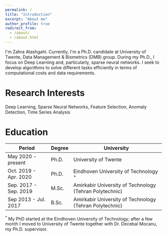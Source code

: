 ```yaml
---
permalink: /
title: "Introduction"
excerpt: "About me"
author_profile: true
redirect_from: 
  - /about/
  - /about.html
---
```


I'm Zahra Atashgahi. Currently, I'm a Ph.D. candidate at University of Twente, Data Management & Biometrics (DMB) group. During my Ph.D., I focus on Deep Learning and, particularly, sparse neural networks. I seek to develop algorithms to solve different tasks efficiently in terms of computational costs and data requirements.


Research Interests
======
Deep Learning, Sparse Neural Networks, Feature Selection, Anomaly Detection, Time Series Analysis

Education
======
 Period | Degree | University
------------ | ------------- | -------------
 May 2020 - present | Ph.D. | University of Twente
 Oct. 2019 - Apr. 2020| Ph.D. | Eindhoven University of Technology <sup>*</sup>
 Sep. 2017 - Sep. 2019 | M.Sc. | Amirkabir University of Technology (Tehran Polytechnic)
 Sep 2013 - Jul. 2017 | B.Sc. | Amirkabir University of Technology (Tehran Polytechnic)




<sup>*</sup> My PhD started at the Eindhoven University of Technology; after a few month I moved to University of Twente together with Dr. Decebal Mocanu, my Ph.D. supervisor.


